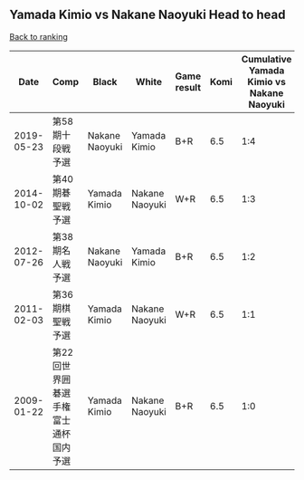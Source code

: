 ## Yamada Kimio vs Nakane Naoyuki Head to head

[Back to ranking](../../index.md)




| **Date** | **Comp** | **Black** | **White** | **Game result** | **Komi** | **Cumulative Yamada Kimio vs Nakane Naoyuki** | **Yamada Kimio streak** | **Nakane Naoyuki streak** | 
| --- | --- | --- | --- | --- | --- | --- | --- | --- |
| 2019-05-23 | 第58期十段戦予選 | Nakane Naoyuki | Yamada Kimio | B+R | 6.5 | 1:4 | 0 | 4 | 
| 2014-10-02 | 第40期碁聖戦予選 | Yamada Kimio | Nakane Naoyuki | W+R | 6.5 | 1:3 | 0 | 3 | 
| 2012-07-26 | 第38期名人戦予選 | Nakane Naoyuki | Yamada Kimio | B+R | 6.5 | 1:2 | 0 | 2 | 
| 2011-02-03 | 第36期棋聖戦予選 | Yamada Kimio | Nakane Naoyuki | W+R | 6.5 | 1:1 | 0 | 1 | 
| 2009-01-22 | 第22回世界囲碁選手権富士通杯国内予選 | Yamada Kimio | Nakane Naoyuki | B+R | 6.5 | 1:0 | 1 | 0 |




